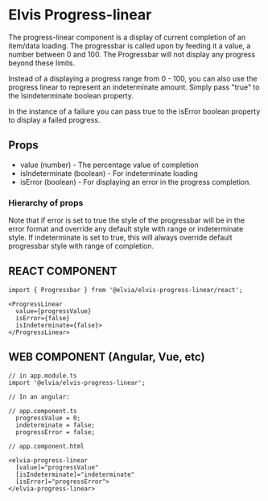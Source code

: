 # Elvis Progress-linear

The progress-linear component is a display of current completion of an item/data loading. The progressbar is
called upon by feeding it a value, a number between 0 and 100. The Progressbar will not display any progress
beyond these limits.

Instead of a displaying a progress range from 0 - 100, you can also use the progress linear to represent an
indeterminate amount. Simply pass "true" to the Isindeterminate boolean property.

In the instance of a failure you can pass true to the isError boolean property to display a failed progress.

## Props

- value (number) - The percentage value of completion
- isIndeterminate (boolean) - For indeterminate loading
- isError (boolean) - For displaying an error in the progress completion.

### Hierarchy of props

Note that if error is set to true the style of the progressbar will be in the error format and override any
default style with range or indeterminate style. If indeterminate is set to true, this will always override
default progressbar style with range of completion.

## REACT COMPONENT

```
import { Progressbar } from '@elvia/elvis-progress-linear/react';
```

```
<ProgressLinear
  value={progressValue}
  isError={false}
  isIndeterminate={false}>
</ProgressLinear>

```

## WEB COMPONENT (Angular, Vue, etc)

```
// in app.module.ts
import '@elvia/elvis-progress-linear';
```

```
// In an angular:

// app.component.ts
  progressValue = 0;
  indeterminate = false;
  progressError = false;

// app.component.html

<elvia-progress-linear
  [value]="progressValue"
  [isIndeterminate]="indeterminate"
  [isError]="progressError">
</elvia-progress-linear>

```
